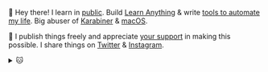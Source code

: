 👋 Hey there! I learn in [public](https://wiki.nikitavoloboev.xyz). Build [Learn Anything](https://learn-anything.xyz) & write [tools to automate my life](https://wiki.nikitavoloboev.xyz/sharing/my-github). Big abuser of [Karabiner](https://github.com/nikitavoloboev/dotfiles) & [macOS](https://github.com/nikitavoloboev/my-mac-os).

💛 I publish things freely and appreciate [your support](https://github.com/sponsors/nikitavoloboev) in making this possible. I share things on [Twitter](https://twitter.com/nikitavoloboev) & [Instagram](https://www.instagram.com/nikitavoloboev).

<details><summary>🐱</summary>
  <img width="800" heigth="200" src="https://assets.merveilles.town/media_attachments/files/000/852/844/original/e8f82a4ccddd9adb.jpg"></img>
</details>
